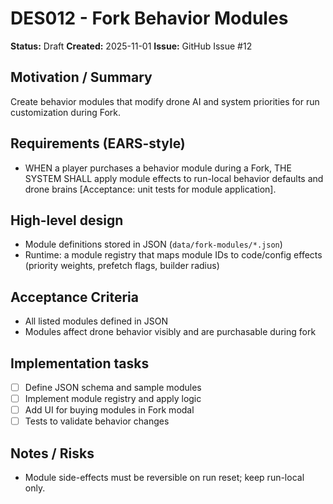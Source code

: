 # DES012 - Fork Behavior Modules

**Status:** Draft
**Created:** 2025-11-01
**Issue:** GitHub Issue #12

## Motivation / Summary
Create behavior modules that modify drone AI and system priorities for run customization during Fork.

## Requirements (EARS-style)
- WHEN a player purchases a behavior module during a Fork, THE SYSTEM SHALL apply module effects to run-local behavior defaults and drone brains [Acceptance: unit tests for module application].

## High-level design
- Module definitions stored in JSON (`data/fork-modules/*.json`)
- Runtime: a module registry that maps module IDs to code/config effects (priority weights, prefetch flags, builder radius)

## Acceptance Criteria
- All listed modules defined in JSON
- Modules affect drone behavior visibly and are purchasable during fork

## Implementation tasks
- [ ] Define JSON schema and sample modules
- [ ] Implement module registry and apply logic
- [ ] Add UI for buying modules in Fork modal
- [ ] Tests to validate behavior changes

## Notes / Risks
- Module side-effects must be reversible on run reset; keep run-local only.
